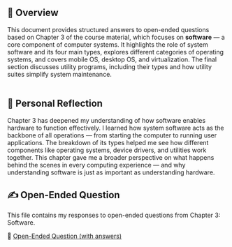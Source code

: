 ## 📌 Overview

This document provides structured answers to open-ended questions based on Chapter 3 of the course material, which focuses on **software** — a core component of computer systems. It highlights the role of system software and its four main types, explores different categories of operating systems, and covers mobile OS, desktop OS, and virtualization. The final section discusses utility programs, including their types and how utility suites simplify system maintenance.
<br><br>

## 🧠 Personal Reflection

Chapter 3 has deepened my understanding of how software enables hardware to function effectively. I learned how system software acts as the backbone of all operations — from starting the computer to running user applications. The breakdown of its types helped me see how different components like operating systems, device drivers, and utilities work together.
This chapter gave me a broader perspective on what happens behind the scenes in every computing experience — and why understanding software is just as important as understanding hardware.

## ✍️ Open-Ended Question 
This file contains my responses to open-ended questions from Chapter 3: Software.

📎 [Open-Ended Question (with answers)](./Open_Ended_Question.pdf)
